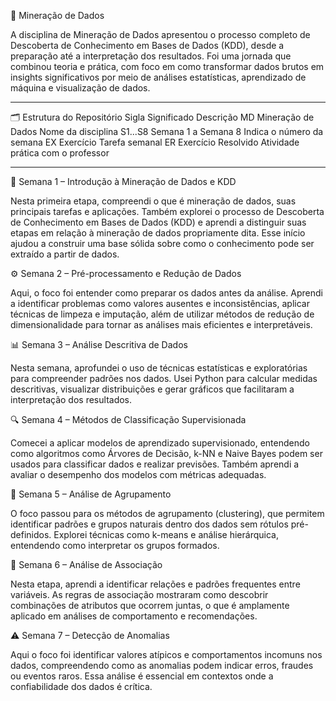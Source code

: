 🧠 Mineração de Dados

A disciplina de Mineração de Dados apresentou o processo completo de Descoberta de Conhecimento em Bases de Dados (KDD), desde a preparação até a interpretação dos resultados. Foi uma jornada que combinou teoria e prática, com foco em como transformar dados brutos em insights significativos por meio de análises estatísticas, aprendizado de máquina e visualização de dados.

--------------------------------------------------------------------------------------------------------------------------------------------------
🗂️ Estrutura do Repositório
Sigla	      Significado	            Descrição
MD	        Mineração de Dados	    Nome da disciplina
S1...S8	    Semana 1 a Semana 8	    Indica o número da semana
EX	        Exercício	              Tarefa semanal
ER	        Exercício Resolvido	    Atividade prática com o professor
_____________________________________________________________________________________________________________________________________________________

📘 Semana 1 – Introdução à Mineração de Dados e KDD

Nesta primeira etapa, compreendi o que é mineração de dados, suas principais tarefas e aplicações. Também explorei o processo de Descoberta de Conhecimento em Bases de Dados (KDD) e aprendi a distinguir suas etapas em relação à mineração de dados propriamente dita. Esse início ajudou a construir uma base sólida sobre como o conhecimento pode ser extraído a partir de dados.

⚙️ Semana 2 – Pré-processamento e Redução de Dados

Aqui, o foco foi entender como preparar os dados antes da análise. Aprendi a identificar problemas como valores ausentes e inconsistências, aplicar técnicas de limpeza e imputação, além de utilizar métodos de redução de dimensionalidade para tornar as análises mais eficientes e interpretáveis.

📊 Semana 3 – Análise Descritiva de Dados

Nesta semana, aprofundei o uso de técnicas estatísticas e exploratórias para compreender padrões nos dados. Usei Python para calcular medidas descritivas, visualizar distribuições e gerar gráficos que facilitaram a interpretação dos resultados.

🔍 Semana 4 – Métodos de Classificação Supervisionada

Comecei a aplicar modelos de aprendizado supervisionado, entendendo como algoritmos como Árvores de Decisão, k-NN e Naive Bayes podem ser usados para classificar dados e realizar previsões. Também aprendi a avaliar o desempenho dos modelos com métricas adequadas.

🧩 Semana 5 – Análise de Agrupamento

O foco passou para os métodos de agrupamento (clustering), que permitem identificar padrões e grupos naturais dentro dos dados sem rótulos pré-definidos. Explorei técnicas como k-means e análise hierárquica, entendendo como interpretar os grupos formados.

🔗 Semana 6 – Análise de Associação

Nesta etapa, aprendi a identificar relações e padrões frequentes entre variáveis. As regras de associação mostraram como descobrir combinações de atributos que ocorrem juntas, o que é amplamente aplicado em análises de comportamento e recomendações.

⚠️ Semana 7 – Detecção de Anomalias

Aqui o foco foi identificar valores atípicos e comportamentos incomuns nos dados, compreendendo como as anomalias podem indicar erros, fraudes ou eventos raros. Essa análise é essencial em contextos onde a confiabilidade dos dados é crítica.


